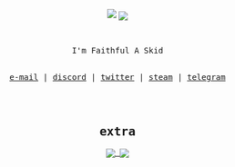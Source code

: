 </br></br>
<p align="center">
<img src="https://cdn.discordapp.com/emojis/821461067728814130.png?v=1"/>
</a>
<a href="mailto:count@fbi.ac">
  <img align="center" src="https://komarev.com/ghpvc/?username=aagk&label=Faith" />
</a>
</p>

 </br>
<p align="center">
<samp>
I'm Faithful A Skid
</samp>
</br></br>
</p>
<samp>
<p align="center">
<a href="mailto:count@fbi.ac">e-mail</a> | <a href="https://discord.com/users/836698737128112178/">discord</a> | <a href="https://twitter.com/Faith">twitter</a> | <a href="https://steamcommunity.com/id/faithful">steam</a> | <a href="https://telegram.com/faith">telegram</a>
</p>

<br/>
<br/>

<h2 align="center"><samp>extra</samp></h2>
<p align="center">
<a href="mailto:count@fbi.ac">
  <img align="center" src="https://github-stats-51zyiojh0.vercel.app/api?username=aagk&bg_color=00000000&title_color=ff6e96&text_color=A5A5B6&hide_border=true&show_icons=true&count_private=true" />
</a>
<a href="mailto:count@fbi.ac">
  <img align="center" src="https://discord.c99.nl/widget/theme-4/836698737128112178.png" />
</p>

